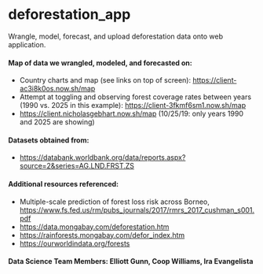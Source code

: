 # deforestation_app
Wrangle, model, forecast, and upload deforestation data onto web application.  

#### Map of data we wrangled, modeled, and forecasted on: ####
- Country charts and map (see links on top of screen): https://client-ac3i8k0os.now.sh/map
- Attempt at toggling and observing forest coverage rates between years (1990 vs. 2025 in this example): https://client-3fkmf6sm1.now.sh/map
- https://client.nicholasgebhart.now.sh/map (10/25/19: only years 1990 and 2025 are showing)

#### Datasets obtained from: ####
- https://databank.worldbank.org/data/reports.aspx?source=2&series=AG.LND.FRST.ZS 

#### Additional resources referenced: ####
- Multiple-scale prediction of forest loss risk across Borneo, <https://www.fs.fed.us/rm/pubs_journals/2017/rmrs_2017_cushman_s001.pdf>
- https://data.mongabay.com/deforestation.htm 
- https://rainforests.mongabay.com/defor_index.htm 
- https://ourworldindata.org/forests 

#### Data Science Team Members: Elliott Gunn, Coop Williams, Ira Evangelista
